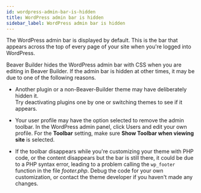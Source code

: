 ```yaml
---
id: wordpress-admin-bar-is-hidden
title: WordPress admin bar is hidden
sidebar_label: WordPress admin bar is hidden
---
```


The WordPress admin bar is displayed by default. This is the bar that appears
across the top of every page of your site when you're logged into WordPress.

Beaver Builder hides the WordPress admin bar with CSS when you are editing in
Beaver Builder. If the admin bar is hidden at other times, it may be due to one
of the following reasons.

  * Another plugin or a non-Beaver-Builder theme may have deliberately hidden it.  
Try deactivating plugins one by one or switching themes to see if it appears.

  * Your user profile may have the option selected to remove the admin toolbar. In the WordPress admin panel, click Users and edit your own profile. For the **Toolbar** setting, make sure **Show Toolbar when viewing site** is selected.
  * If the toolbar disappears while you're customizing your theme with PHP code, or the content disappears but the bar is still there, it could be due to a PHP syntax error, leading to a problem calling the `wp_footer` function in the file *footer.php*. Debug the code for your own customization, or contact the theme developer if you haven't made any changes.

